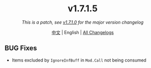 ﻿<h1 align="center">v1.7.1.5</h1>

<div align="center">

*This is a patch, see [v1.7.1.0](v1.7.1.0.md) for the major version changelog*

[中文](../zh/v1.7.1.5.md) | English | [All Changelogs](../../ChangeLog-en.md)

</div>

## BUG Fixes

- Items excluded by `IgnoreInfBuff` in `Mod.Call` not being consumed